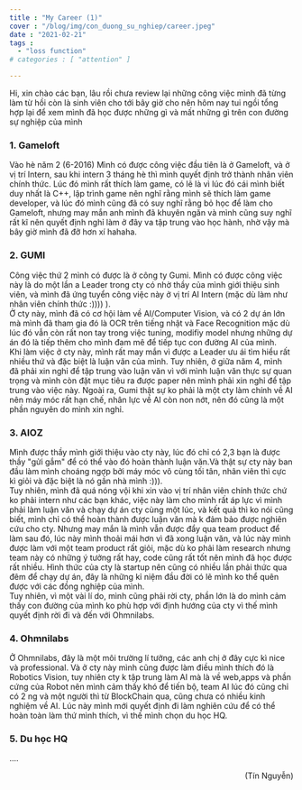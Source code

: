 ```yaml
---
title : "My Career (1)"
cover : "/blog/img/con_duong_su_nghiep/career.jpeg"
date : "2021-02-21"
tags : 
  - "loss function"
# categories : [ "attention" ]

---
```


Hi, xin chào các bạn, lâu rồi chưa review lại những công việc mình đã từng làm từ hồi còn là sinh viên cho tới bây giờ cho nên hôm nay tui ngồi tổng hợp lại để xem mình đã học được những gì và mất những gì trên con đường sự nghiệp của mình<br/>


### 1. Gameloft
Vào hè năm 2 (6-2016) Mình có được công việc đầu tiên là ở Gameloft, và ở vị trí Intern, sau khi intern 3 tháng hè thì mình quyết định trở thành nhân viên chính thức. Lúc đó mình rất thích làm game, có lẽ là vì lúc đó cái mình biết duy nhất là C++, lập trình game nên nghĩ rằng mình sẽ thích làm game developer, và lúc đó mình cũng đã có suy nghĩ rằng bỏ học để làm cho Gameloft, nhưng may mắn anh mình đã khuyên ngăn và mình cũng suy nghĩ rất kĩ nên quyết định nghỉ làm ở đây va tập trung vào học hành, nhờ vậy mà bây giờ mình đã đỡ hơn xí hahaha.

### 2. GUMI
Công việc thứ 2 mình có được là ở công ty Gumi. Mình có được công việc này là do một lần a Leader trong cty có nhờ thầy của mình giới thiệu sinh viên, và mình đã ứng tuyển công việc này ở vị trí AI Intern (mặc dù làm như nhân viên chính thức :)))) ).<br/>
Ở cty này, mình đã có cơ hội làm về AI/Computer Vision, và có 2 dự án lớn mà mình đã tham gia đó là OCR trên tiếng nhật và Face Recognition mặc dù lúc đó vẫn còn rất non tay trong việc tuning, modifiy model nhưng những dự án đó là tiếp thêm cho mình đam mê để tiếp tục con đường AI của mình.<br/>
Khi làm việc ở cty này, mình rất may mắn vì được a Leader ưu ái tìm hiểu rất nhiều thứ và đặc biệt là luận văn của mình. Tuy nhiên, ở giữa năm 4, mình đã phải xin nghỉ để tập trung vào luận văn vì với mình luận văn thực sự quan trọng và mình còn đặt mục tiêu ra được paper nên mình phải xin nghỉ để tập trung vào việc này. Ngoài ra, Gumi thật sự ko phải là một cty làm chính về AI nên máy móc rất hạn chế, nhân lực về AI còn non nớt, nên đó cũng là một phần nguyên do mình xin nghỉ.

### 3. AIOZ
Mình được thầy mình giới thiệu vào cty này, lúc đó chỉ có 2,3 bạn là được thầy "gửi gắm" để có thể  vào đó hoàn thành luận văn.Và thật sự cty này ban đầu làm mình choáng ngợp bởi máy móc vô cùng tối tân, nhân viên thì cực kì giỏi và đặc biệt là nó gần nhà mình :))). <br/>
Tuy nhiên, mình đã quá nóng vội khi xin vào vị trí nhân viên chính thức chứ ko phải intern như các bạn khác, việc này làm cho mình rất áp lực vì mình phải làm luận văn và chạy dự án cty cùng một lúc, và kết quả thì ko nói cũng biết, mình chỉ có thể hoàn thành được luận văn mà k đảm bảo được nghiên cứu cho cty. Nhưng may mắn là mình vẫn được đẩy qua team product để làm sau đó, lúc này mình thoải mái hơn vì đã xong luận văn, và lúc này mình được làm với một team product rất giỏi, mặc dù ko phải làm research nhưng team này có những ý tưởng rất hay, code cũng rất tốt nên mình đã học được rất nhiều. Hình thức của cty là startup nên cũng có nhiều lần phải thức qua đêm để chạy dự án, đây là những kỉ niệm đầu đời có lẽ mình ko thể quên được với các đồng nghiệp của mình.<br/>
Tuy nhiên, vì một vài lí do, mình cũng phải rời cty, phần lớn là do mình cảm thấy con đường của mình ko phù hợp với định hướng của cty vì thế mình quyết định rời đi và đến với Ohmnilabs.

### 4. Ohmnilabs
Ở Ohmnilabs, đây là một môi trường lí tưởng, các anh chị ở đây cực kì nice và professional. Và ở cty này mình cũng được làm điều mình thích đó là Robotics Vision, tuy  nhiên cty k tập trung làm AI mà là về web,apps và phần cứng của Robot nên mình cảm thấy khó để tiến bộ, team AI lúc đó cũng chỉ có 2 ng và một người thì từ BlockChain qua, cũng chưa có nhiều kinh nghiệm về AI. Lúc này mình mới quyết định đi làm nghiên cứu để có thể hoàn toàn làm thứ mình thích, vì thế mình chọn du học HQ.

### 5. Du học HQ
....


<div style="text-align: right"> (Tín Nguyễn) </div>
